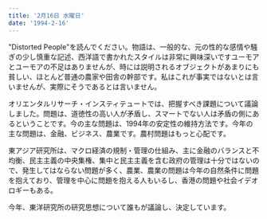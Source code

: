```yaml
---
title: '2月16日 水曜日'
date: '1994-2-16'
---
```

"Distorted People"を読んでください。物語は、一般的な、元の性的な感情や騒ぎの少し慎重な記述、西洋語で書かれたスタイルは非常に興味深いですユーモアとユーモアの不足はありませんが、時には説明されるオブジェクトがあまりにも貧しい、ほとんど普通の農家や田舎の幹部です。私はこれが事実ではないとは言いませんが、実際にそうであるとは言いません。

オリエンタルリサーチ・インスティテュートでは、把握すべき課題について議論しました。問題は、道徳性の高い人が矛盾し、スマートでない人は矛盾の側にあるということです。今の主な問題は、1994年の安定性の維持方法です。今年の主な問題は、金融、ビジネス、農業です。農村問題はもっと心配です。

東アジア研究所は、マクロ経済の規制・管理の仕組み、主に金融のバランスと不均衡、民主主義の中央集権、集中と民主主義を含む政府の管理は十分ではないので、発生してはならない問題が多く、農業、農業の問題は今年の自然条件に問題を抱えており、管理を中心に問題を抱える人もいるし、香港の問題や社会イデオロギーもある。

今年、東洋研究所の研究思想について誰もが議論し、決定しています。